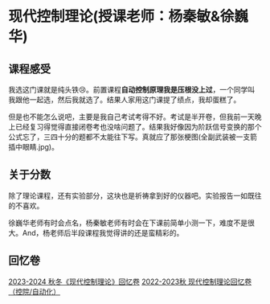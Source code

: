 # 现代控制理论(授课老师：杨秦敏&徐巍华)

## 课程感受

我选这门课就是纯头铁😢。前置课程**自动控制原理我是压根没上过**，一个同学叫我跟他一起选，然后我就选了。结果人家用这门课提了绩点，我却蛋糕了。

但是也不能怎么说吧，主要是我自己考试考得不好。考试是半开卷，但我前一天晚上已经复习得觉得直接闭卷考也没啥问题了。结果我好像因为阶跃信号变换的那个公式忘了，三四十分的题都不太能往下写。真就应了那张梗图(全副武装被一支箭插中眼睛.jpg)。

## 关于分数

除了理论课程，还有实验部分，这块也是祈祷拿到好的仪器吧。实验报告一如既往的不喜欢。

徐巍华老师有时会点名，杨秦敏老师有时会在下课前简单小测一下，难度不是很大。And，杨老师后半段课程我觉得讲的还是蛮精彩的。

## 回忆卷

[2023-2024 秋冬《现代控制理论》回忆卷](https://www.cc98.org/topic/5748670)
[2022-2023秋 现代控制理论回忆卷（控院/自动化）](https://www.cc98.org/topic/5454547)

